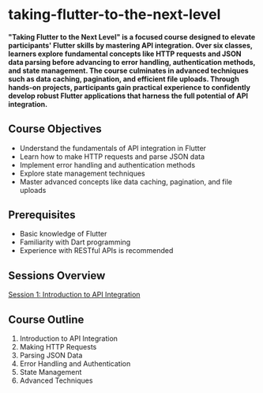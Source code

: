 # taking-flutter-to-the-next-level

#### "Taking Flutter to the Next Level" is a focused course designed to elevate participants' Flutter skills by mastering API integration. Over six classes, learners explore fundamental concepts like HTTP requests and JSON data parsing before advancing to error handling, authentication methods, and state management. The course culminates in advanced techniques such as data caching, pagination, and efficient file uploads. Through hands-on projects, participants gain practical experience to confidently develop robust Flutter applications that harness the full potential of API integration.

## Course Objectives

- Understand the fundamentals of API integration in Flutter
- Learn how to make HTTP requests and parse JSON data
- Implement error handling and authentication methods
- Explore state management techniques
- Master advanced concepts like data caching, pagination, and file uploads

## Prerequisites

- Basic knowledge of Flutter
- Familiarity with Dart programming
- Experience with RESTful APIs is recommended

## Sessions Overview

[Session 1: Introduction to API Integration](session-1/basic_http/lib/main.dart)

## Course Outline

1. Introduction to API Integration
2. Making HTTP Requests
3. Parsing JSON Data
4. Error Handling and Authentication
5. State Management
6. Advanced Techniques
